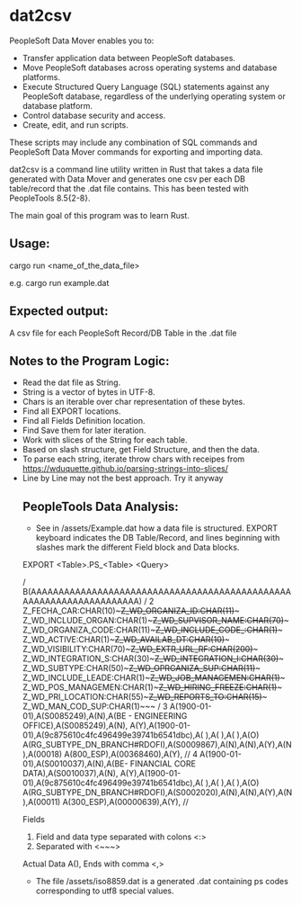 # dat2csv

PeopleSoft Data Mover enables you to:

- Transfer application data between PeopleSoft databases.
- Move PeopleSoft databases across operating systems and database platforms.
- Execute Structured Query Language (SQL) statements against any PeopleSoft database, regardless of the underlying operating system or database platform.
- Control database security and access.
- Create, edit, and run scripts.

These scripts may include any combination of SQL commands and PeopleSoft Data Mover commands for exporting and importing data.

dat2csv is a command line utility written in Rust that takes a data file generated with Data Mover and generates one csv per each DB table/record that the .dat file contains. This has been tested with PeopleTools 8.5{2-8}. 

The main goal of this program was to learn Rust.

## Usage:
cargo run <name_of_the_data_file>

e.g. cargo run example.dat

## Expected output:
A csv file for each PeopleSoft Record/DB Table in the .dat file

## Notes to the Program Logic:
- Read the dat file as String. 
- String is a vector of bytes in UTF-8. 
- Chars is an iterable over char representation of these bytes.
- Find all EXPORT <table> locations. 
- Find all Fields Definition location. 
- Find Save them for later iteration. 
- Work with slices of the String for each table.
- Based on slash structure, get Field Structure, and then the data. 
- To parse each string, iterate throw chars with receipes from https://wduquette.github.io/parsing-strings-into-slices/
- Line by Line may not the best approach. Try it anyway

## PeopleTools Data Analysis:

- See in /assets/Example.dat how a data file is structured. EXPORT keyboard indicates the DB Table/Record, and lines beginning with slashes mark the different Field block and Data blocks.

EXPORT \<Table\>.PS_\<Table\> \<Query\>

\/
B(AAAAAAAAAAAAAAAAAAAAAAAAAAAAAAAAAAAAAAAAAAAAAAAAAAAAAAAAAAAAAAAAAAAA)
\/ 2
Z_FECHA_CAR:CHAR(10)~~~Z_WD_ORGANIZA_ID:CHAR(11)~~~
Z_WD_INCLUDE_ORGAN:CHAR(1)~~~Z_WD_SUPVISOR_NAME:CHAR(70)~~~
Z_WD_ORGANIZA_CODE:CHAR(11)~~~Z_WD_INCLUDE_CODE_:CHAR(1)~~~
Z_WD_ACTIVE:CHAR(1)~~~Z_WD_AVAILAB_DT:CHAR(10)~~~
Z_WD_VISIBILITY:CHAR(70)~~~Z_WD_EXTR_URL_RF:CHAR(200)~~~
Z_WD_INTEGRATION_S:CHAR(30)~~~Z_WD_INTEGRATION_I:CHAR(30)~~~
Z_WD_SUBTYPE:CHAR(50)~~~Z_WD_OPRGANIZA_SUP:CHAR(11)~~~
Z_WD_INCLUDE_LEADE:CHAR(1)~~~Z_WD_JOB_MANAGEMEN:CHAR(1)~~~
Z_WD_POS_MANAGEMEN:CHAR(1)~~~Z_WD_HIRING_FREEZE:CHAR(1)~~~
Z_WD_PRI_LOCATION:CHAR(55)~~~Z_WD_REPORTS_TO:CHAR(15)~~~
Z_WD_MAN_COD_SUP:CHAR(1)~~~
\/ 3
A(1900-01-01),A(S0085249),A(N),A(BE - ENGINEERING OFFICE),A(S0085249),A(N),
A(Y),A(1900-01-01),A(9c875610c4fc496499e39741b6541dbc),A( ),A( ),A( ),A(O)
A(RG_SUBTYPE_DN_BRANCH#RDOFI),A(S0009867),A(N),A(N),A(Y),A(N),A(00018)
A(800_ESP),A(00368460),A(Y),
\/\/ 4
A(1900-01-01),A(S0010037),A(N),A(BE- FINANCIAL CORE DATA),A(S0010037),A(N),
A(Y),A(1900-01-01),A(9c875610c4fc496499e39741b6541dbc),A( ),A( ),A( ),A(O)
A(RG_SUBTYPE_DN_BRANCH#RDOFI),A(S0002020),A(N),A(N),A(Y),A(N),A(00011)
A(300_ESP),A(00000639),A(Y),
\/\/

Fields
1) Field and data type separated with colons <:>
2) Separated with <~~~>

Actual Data
A(),
Ends with comma <,>

- The file /assets/iso8859.dat is a generated .dat containing ps codes corresponding to utf8 special values.
